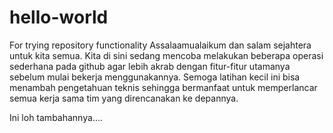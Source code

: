 # hello-world
For trying repository functionality
Assalaamualaikum dan salam sejahtera untuk kita semua.
Kita di sini sedang mencoba melakukan beberapa operasi sederhana pada github agar lebih akrab dengan fitur-fitur utamanya sebelum mulai bekerja menggunakannya.
Semoga latihan kecil ini bisa menambah pengetahuan teknis sehingga bermanfaat untuk memperlancar semua kerja sama tim yang direncanakan ke depannya.


Ini loh tambahannya....
